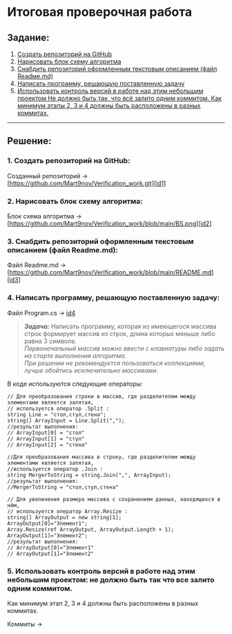 # Итоговая проверочная работа

## Задание:
1. [Создать репозиторий на GitHub](#task1)
2. [Нарисовать блок схему алгоритма](#task2)
3. [Снабдить репозиторий оформленным текстовым описанием (файл Readмe.md)](#task3)
4. [Написать программу, решающую поставленную задачу](#task4)
5. [Использовать контроль версий в работе над этим небольшим проектом Не должно быть так, что всё залито одним коммитом. 
Как минимум этапы 2, 3 и 4 должны быть расположены в разных коммитах.](#task5)

_____________________________________________________________________________________________________________________________

## Решение:
### <a name="task1"></a>1. Создать репозиторий на GitHub:

Созданный репозиторий -> [https://github.com/Mart9nov/Verification_work.git][id1]

### <a name="task2"></a>2. Нарисовать блок схему алгоритма:

Блок схема алгоритма -> [https://github.com/Mart9nov/Verification_work/blob/main/BS.png][id2]

### <a name="task3"></a>3. Снабдить репозиторий оформленным текстовым описанием (файл Readme.md):

Файл Readme.md -> [https://github.com/Mart9nov/Verification_work/blob/main/README.md][id3]

### <a name="task4"></a>4. Написать программу, решающую поставленную задачу:

Файл Program.cs -> [id4]

>***Задача:*** Написать программу, которая из имеющегося массива строк формирует массив из строк, длина которых меньше либо равна 3 символа.<br/>*Первоначальный массив можно ввести с клавиатуры либо задать на старте выполнения алгоритма.*<br/>*При решении не рекомендуется пользоваться коллекциями, лучше обойтись исключительно массивами.*

В коде используются следующие операторы:
```
// Для преобразования строки в массив, где разделителем между элементами является запятая,
// используется оператор .Split :
string Line = "стол,стул,стена";
string[] ArrayInput = Line.Split(",");
//результат выполнения:
// ArrayInput[0] = "стол"
// ArrayInput[1] = "стул"
// ArrayInput[2] = "стена"

//Для преобразования массива в строку, где разделителем между элементами является запятая,
//используется оператор .Join :
string MergerToString = string.Join(",", ArrayInput);
//результат выполнения:
//MergerToString = "стол,стул,стена"

// Для увеличения размера массива с сохранением данных, находящихся в нём,
// используется оператор Array.Resize :
string[] ArrayOutput = new string[1];
ArrayOutput[0]="Элемент1";
Array.Resize(ref ArrayOutput, ArrayOutput.Length + 1);
ArrayOutput[1]="Элемент2";
//результат выполнения:
// ArrayOutput[0]="Элемент1"
// ArrayOutput[1]="Элемент2"
```
### <a name="task5"></a>5. Использовать контроль версий в работе над этим небольшим проектом: не должно быть так что все залито одним коммитом.
Как минимум этап 2, 3 и 4 должны быть расположены в разных коммитах.

Коммиты -> 


[id1]: https://github.com/Mart9nov/Verification_work.git
[id2]: https://github.com/Mart9nov/Verification_work/blob/main/BS.png
[id3]: https://github.com/Mart9nov/Verification_work/blob/main/README.md
[id4]: 
[id5]: 
